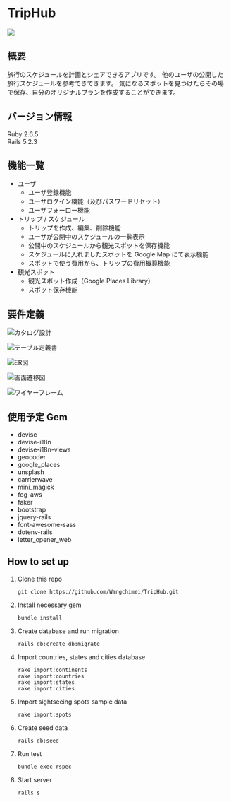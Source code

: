 # TripHub

![](https://github.com/favicon.ico)

## 概要

旅行のスケジュールを計画とシェアできるアプリです。
他のユーザの公開した旅行スケジュールを参考できできます。
気になるスポットを見つけたらその場で保存、自分のオリジナルプランを作成することができます。

## バージョン情報

Ruby 2.6.5  
Rails 5.2.3

## 機能一覧

- ユーザ
  - ユーザ登録機能
  - ユーザログイン機能（及びパスワードリセット）
  - ユーザフォーロー機能
- トリップ / スケジュール
  - トリップを作成、編集、削除機能
  - ユーザが公開中のスケジュールの一覧表示
  - 公開中のスケジュールから観光スポットを保存機能
  - スケジュールに入れましたスポットを Google Map にて表示機能
  - スポットで使う費用から、トリップの費用概算機能
- 観光スポット
  - 観光スポット作成（Google Places Library）
  - スポット保存機能

## 要件定義

![カタログ設計](https://drive.google.com/file/d/1R0O7ygGzgbY4058xtdGCCMOlUri4GKpD/view?usp=sharing)

![テーブル定義書](https://drive.google.com/file/d/1QsQtJmmbIcSBq-F4T1CxJMVV-amkfk-Q/view?usp=sharing)

![ER図](https://drive.google.com/file/d/1u6-avgjb6W-fgFCMFn-Irl_LW5RBCu6P/view?usp=sharing)

![画面遷移図](https://drive.google.com/file/d/12coq1cqrGBNe2DLu7naVTb4YH5rndnbO/view?usp=sharing)

![ワイヤーフレーム](https://drive.google.com/file/d/1bNA77QGm-KfLzEcWGno4YDJeRnY234Q2/view?usp=sharing)

## 使用予定 Gem

- devise
- devise-i18n
- devise-i18n-views
- geocoder
- google_places
- unsplash
- carrierwave
- mini_magick
- fog-aws
- faker
- bootstrap
- jquery-rails
- font-awesome-sass
- dotenv-rails
- letter_opener_web

## How to set up

1. Clone this repo

   ```
   git clone https://github.com/Wangchimei/TripHub.git
   ```

2. Install necessary gem

   ```
   bundle install
   ```

3. Create database and run migration

   ```
   rails db:create db:migrate
   ```

4. Import countries, states and cities database

   ```
   rake import:continents
   rake import:countries
   rake import:states
   rake import:cities
   ```

5. Import sightseeing spots sample data

   ```
   rake import:spots
   ```

6. Create seed data

   ```
   rails db:seed
   ```

7. Run test

   ```
   bundle exec rspec
   ```

8. Start server

   ```
   rails s
   ```
